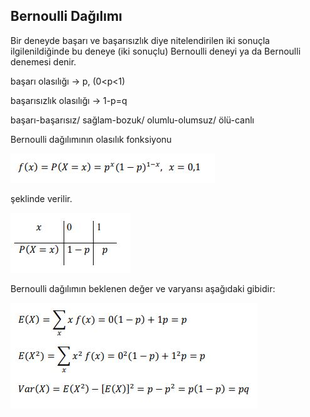 ## Bernoulli Dağılımı
Bir deneyde başarı ve başarısızlık diye nitelendirilen iki sonuçla ilgilenildiğinde bu deneye (iki sonuçlu) Bernoulli deneyi ya da Bernoulli denemesi denir.

başarı olasılığı -> p, (0<p<1)

başarısızlık olasılığı -> 1-p=q

başarı-başarısız/ sağlam-bozuk/ olumlu-olumsuz/ ölü-canlı

Bernoulli dağılımının olasılık fonksiyonu

![Alex](https://github.com/fehimeyigit/Bernoulli_Binomials_Varyans/blob/master/img/1.JPG)

şeklinde verilir.
 
 ![Alex](https://github.com/fehimeyigit/Bernoulli_Binomials_Varyans/blob/master/img/3.JPG)

Bernoulli dağılımın beklenen değer ve varyansı aşağıdaki gibidir:

![Alex](https://github.com/fehimeyigit/Bernoulli_Binomials_Varyans/blob/master/img/2.JPG)


